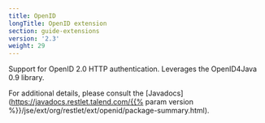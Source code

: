 ```yaml
---
title: OpenID
longTitle: OpenID extension
section: guide-extensions
version: '2.3'
weight: 29
---
```

Support for OpenID 2.0 HTTP authentication. Leverages the OpenID4Java 0.9 library.

For additional details, please consult the
[Javadocs](https://javadocs.restlet.talend.com/{{% param version %}}/jse/ext/org/restlet/ext/openid/package-summary.html).
